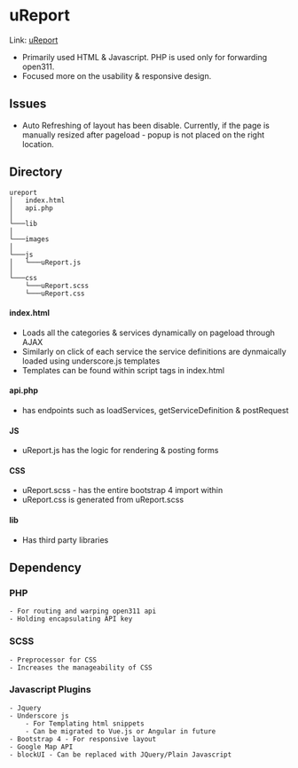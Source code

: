 # uReport
Link: [uReport](http://ella.ils.indiana.edu/~jeffravi/uReport/)
- Primarily used HTML & Javascript. PHP is used only for forwarding open311.
- Focused more on the usability & responsive design.

## Issues
- Auto Refreshing of layout has been disable. Currently, if the page is manually resized after pageload - popup is not placed on the right location.

## Directory
```
ureport
│   index.html
│   api.php
│   
└───lib 
│
└───images
│
└───js 
│   └───uReport.js
│
└───css
    └───uReport.scss
    └───uReport.css

```
#### index.html 
- Loads all the categories & services dynamically on pageload through AJAX
- Similarly on click of each service the service definitions are dynmaically loaded using underscore.js templates
- Templates can be found within script tags in index.html
#### api.php
- has endpoints such as loadServices, getServiceDefinition & postRequest
#### JS
- uReport.js has the logic for rendering & posting forms
#### CSS 
- uReport.scss - has the entire bootstrap 4 import within
- uReport.css is generated from uReport.scss 
#### lib
- Has third party libraries

## Dependency
### PHP 
    - For routing and warping open311 api
    - Holding encapsulating API key 
### SCSS
    - Preprocessor for CSS 
    - Increases the manageability of CSS 
### Javascript Plugins
    - Jquery
    - Underscore js 
        - For Templating html snippets
        - Can be migrated to Vue.js or Angular in future
    - Bootstrap 4 - For responsive layout
    - Google Map API
    - blockUI - Can be replaced with JQuery/Plain Javascript
    
 